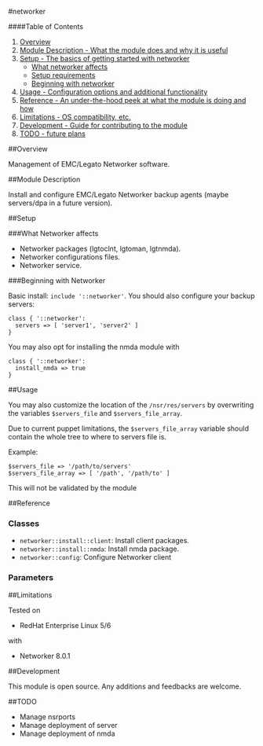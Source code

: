 #networker 

####Table of Contents

1. [Overview](#overview)
2. [Module Description - What the module does and why it is useful](#module-description)
3. [Setup - The basics of getting started with networker](#setup)
    * [What networker affects](#what-networker-affects)
    * [Setup requirements](#setup-requirements)
    * [Beginning with networker](#beginning-with-networker)
4. [Usage - Configuration options and additional functionality](#usage)
5. [Reference - An under-the-hood peek at what the module is doing and how](#reference)
5. [Limitations - OS compatibility, etc.](#limitations)
6. [Development - Guide for contributing to the module](#development)
7. [TODO - future plans](#todo)

##Overview

Management of EMC/Legato Networker software.

##Module Description

Install and configure EMC/Legato Networker backup agents (maybe servers/dpa in a future version).

##Setup

###What Networker affects

* Networker packages (lgtoclnt, lgtoman, lgtnmda).
* Networker configurations files.
* Networker service.

###Beginning with Networker

Basic install: `include '::networker'`.
You should also configure your backup servers:
```puppet
class { '::networker':
  servers => [ 'server1', 'server2' ]
}
```

You may also opt for installing the nmda module with
```puppet
class { '::networker':
  install_nmda => true
}
```
##Usage

You may also customize the location of the `/nsr/res/servers` by overwriting the variables `$servers_file` and `$servers_file_array`.

Due to current puppet limitations, the `$servers_file_array` variable should contain the whole tree to where to servers file is.

Example:
```puppet
$servers_file => '/path/to/servers'
$servers_file_array => [ '/path', '/path/to' ]
```
This will not be validated by the module

##Reference

### Classes
* `networker::install::client`: Install client packages.
* `networker::install::nmda`: Install nmda package.
* `networker::config`: Configure Networker client

### Parameters

##Limitations

Tested on
* RedHat Enterprise Linux 5/6

with
* Networker 8.0.1

##Development

This module is open source. Any additions and feedbacks are welcome.

##TODO

* Manage nsrports
* Manage deployment of server
* Manage deployment of nmda
 